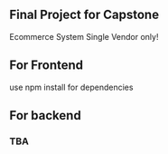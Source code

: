 ## Final Project for Capstone
Ecommerce System Single Vendor only!
## For Frontend
use npm install for dependencies
## For backend
<h3>TBA</h3>
